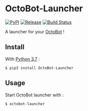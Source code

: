 # OctoBot-Launcher
[![PyPI](https://img.shields.io/pypi/v/OctoBot-Launcher.svg)](https://pypi.python.org/pypi/OctoBot-Launcher/)
[![Release](https://img.shields.io/github/downloads/Drakkar-Software/OctoBot-Launcher/total.svg)](https://github.com/Drakkar-Software/OctoBot-Launcher/releases)
[![Build Status](https://api.travis-ci.org/Drakkar-Software/OctoBot-Launcher.svg?branch=master)](https://travis-ci.org/Drakkar-Software/OctoBot-Launcher) 

A launcher for your [OctoBot](https://github.com/Drakkar-Software/OctoBot) ! 

## Install
With [Python 3.7](https://www.python.org/downloads/) : 
``` {.sourceCode .bash}
$ pip3 install OctoBot-Launcher
```

## Usage
Start OctoBot launcher with : 
``` {.sourceCode .bash}
$ octobot-launcher
```
